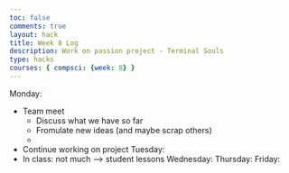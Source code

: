 ```yaml
---
toc: false
comments: true
layout: hack
title: Week 8 Log
description: Work on passion project - Terminal Souls
type: hacks
courses: { compsci: {week: 8} }
---
```


Monday:
- Team meet
    - Discuss what we have so far
    - Fromulate new ideas (and maybe scrap others)
    - 
- Continue working on project
Tuesday:
- In class: not much --> student lessons
Wednesday:
Thursday:
Friday:
